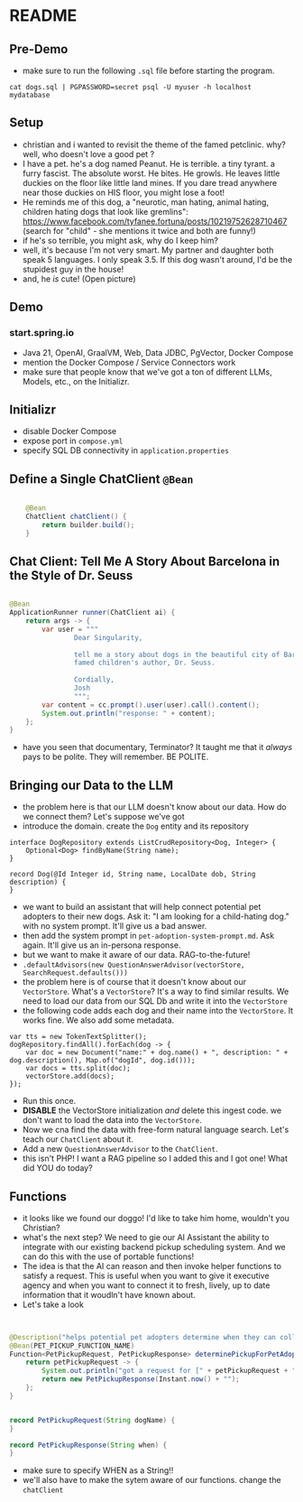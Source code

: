 # README

## Pre-Demo 
* make sure to run the following `.sql` file before starting the program.

```shell
cat dogs.sql | PGPASSWORD=secret psql -U myuser -h localhost mydatabase
```

## Setup 
* christian and i wanted to revisit the theme of the famed petclinic. why? well, who doesn't love a good pet ? 
* I have a pet. he's a dog named Peanut. He is terrible. a tiny tyrant. a furry fascist.  The absolute worst. He bites. He growls. He leaves little duckies on the floor like little land mines. If you dare tread anywhere near those duckies on HIS floor, you might lose a foot! 
* He reminds me of this dog, a "neurotic, man hating, animal hating, children hating dogs that look like gremlins": https://www.facebook.com/tyfanee.fortuna/posts/10219752628710467
(search for "child" - she mentions it twice and both are funny!)
* if he's so terrible, you might ask, why do I keep him? 
* well, it's because I'm not very smart. My partner and daughter both speak 5 languages. I only speak 3.5. If this dog wasn't around, I'd be the stupidest guy in the house!
* and, he _is_ cute! (Open picture)

## Demo 

### start.spring.io 
* Java 21, OpenAI, GraalVM, Web, Data JDBC, PgVector, Docker Compose 
* mention the Docker Compose / Service Connectors work
* make sure that people know that we've got a ton of different LLMs, Models, etc., on the Initializr. 

## Initializr 
* disable Docker Compose 
* expose port in `compose.yml`
* specify SQL DB connectivity in `application.properties`


## Define a Single ChatClient `@Bean`

```java
    
    @Bean
    ChatClient chatClient() {
        return builder.build();
    }
```


## Chat Client: Tell Me A Story About Barcelona in the Style of Dr. Seuss
```java

@Bean
ApplicationRunner runner(ChatClient ai) {
    return args -> {
        var user = """
                Dear Singularity,
                                
                tell me a story about dogs in the beautiful city of Barcelona, Spain, and do so in the style of
                famed children's author, Dr. Seuss. 
                                
                Cordially, 
                Josh
                """;
        var content = cc.prompt().user(user).call().content();
        System.out.println("response: " + content);
    };
}
```
* have you seen that documentary, Terminator? It taught me that it _always_ pays to be polite. They will remember. BE POLITE.

## Bringing our Data to the LLM 
* the problem here is that our LLM doesn't know about our data. How do we connect them? Let's suppose we've got
* introduce the domain. create the `Dog` entity and its repository 

```shell 
interface DogRepository extends ListCrudRepository<Dog, Integer> {
    Optional<Dog> findByName(String name);
}

record Dog(@Id Integer id, String name, LocalDate dob, String description) {
}
```

* we want to build an assistant that will help connect potential pet adopters to their new dogs. Ask it: "I am looking for a child-hating dog." with no system prompt. It'll give us a bad answer.
* then add the system prompt in `pet-adoption-system-prompt.md`. Ask again. It'll give us an in-persona response. 
* but we want to make it aware of our data. RAG-to-the-future! 
* ` .defaultAdvisors(new QuestionAnswerAdvisor(vectorStore, SearchRequest.defaults())) `
* the problem here is of course that it doesn't know about our `VectorStore`. What's a `VectorStore`? It's a way to find similar results. We need to load our data from our SQL Db and write it into the `VectorStore`
* the following code adds each dog and their name into the `VectorStore`. It works fine. We also add some metadata. 
```shell 
var tts = new TokenTextSplitter();
dogRepository.findAll().forEach(dog -> {
    var doc = new Document("name:" + dog.name() + ", description: " + dog.description(), Map.of("dogId", dog.id()));
    var docs = tts.split(doc);
    vectorStore.add(docs);
});
```
* Run this once. 
* **DISABLE** the VectorStore initialization _and_ delete this ingest code. we don't want to load the data into the `VectorStore`. 
* Now we cna find the data with free-form natural language search. Let's teach our `ChatClient` about it. 
* Add a new `QuestionAnswerAdvisor` to the `ChatClient`. 
* this isn't PHP! I want a RAG pipeline so I added this and I got one! What did YOU do today? 

## Functions
* it looks like we found our doggo! I'd like to take him home, wouldn't you Christian? 
* what's the next step? We need to gie our AI Assistant the ability to integrate with our existing backend pickup scheduling system. And we can do this with the use of portable functions! 
* The idea is that the AI can reason and then invoke helper functions to satisfy a request. This is useful when you want to give it executive agency and when you want to connect it to fresh, lively, up to date information that it woudln't have known about.
* Let's take a look

```java

  
@Description("helps potential pet adopters determine when they can collect their new dogs")
@Bean(PET_PICKUP_FUNCTION_NAME)
Function<PetPickupRequest, PetPickupResponse> determinePickupForPetAdoption( ) {
    return petPickupRequest -> {
        System.out.println("got a request for [" + petPickupRequest + "]");
        return new PetPickupResponse(Instant.now() + "");
    };
}


record PetPickupRequest(String dogName) {
}

record PetPickupResponse(String when) {
}


```
 * make sure to specify WHEN as a String!!
 * we'll also have to make the sytem aware of our functions. change the `chatClient`
 